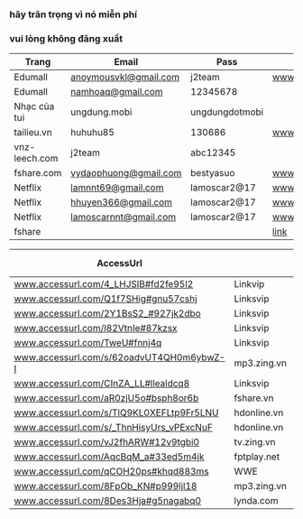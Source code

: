 ### hãy trân trọng vì nó miễn phí
### vui lòng không đăng xuất

Trang         | Email                 | Pass            | nguồn |
--------------|-----------------------|-----------------|-------|
Edumall       | anoymousvkl@gmail.com | j2team          | www.fb.com/429143117417814
Edumall       | namhoaq@gmail.com     | 12345678        |
Nhạc của tui  | ungdung.mobi          | ungdungdotmobi  |
tailieu.vn    | huhuhu85              | 130686          | www.fb.com/454106888254770
vnz-leech.com | j2team				        | abc12345
fshare.com	  |	vydaophuong@gmail.com |	bestyasuo		    |  www.fb.com/477284892603636
Netflix       | lamnnt69@gmail.com    | lamoscar2@17    |  www.fb.com/494840817514710
Netflix       | hhuyen366@gmail.com   | lamoscar2@17    |  www.fb.com/494840817514710
Netflix       | lamoscarnnt@gmail.com | lamoscar2@17    |  www.fb.com/494840817514710
fshare        |                       |                 | [link](www.docs.google.com/document/d/15M00KhjFQfQvIpG5UFtOSm5RxOK28ce9LosOpHiH0Yw/edit)

|AccessUrl|   | Tài khoản | Nguồn |
|---------|---|---|---|
www.accessurl.com/4_LHJSlB#fd2fe95l2      | Linkvip           | |
www.accessurl.com/Q1f7SHig#gnu57cshj      | Linksvip          |
www.accessurl.com/2Y1BsS2_#927jk2dbo      | Linksvip          |
www.accessurl.com/I82VtnIe#87kzsx         | Linksvip          | 
www.accessurl.com/TweU#fnnj4q             | Linksvip          | 
www.accessurl.com/s/62oadvUT4QH0m6ybwZ-I  | mp3.zing.vn       | | [Nguồn](www.fb.com/493301944335264)
www.accessurl.com/CInZA_LL#llealdcq8      | Linksvip          | | [nguồn](www.fb.com/461036374228488) | iloveyou_0071412@yahoo.com 
www.accessurl.com/aR0zjU5o#bsph8or6b      | fshare.vn         | | [nguồn](www.fb.com/479077769091015) | tewisken@gmail.com         
www.accessurl.com/s/TlQ9KL0XEFLtp9Fr5LNU  | hdonline.vn       | | [nguồn](www.fb.com/490081231324002)
www.accessurl.com/s/_ThnHisyUrs_vPExcNuF  | hdonline.vn       | | [nguồn](www.fb.com/492743724391086)
www.accessurl.com/vJ2fhARW#12v9tgbi0      | tv.zing.vn        | | [nguồn](www.fb.com/471268223205303)
www.accessurl.com/AqcBqM_a#33ed5m4jk      | fptplay.net       | | [nguồn](www.:fb.com/471269626538496)
www.accessurl.com/qCOH20ps#khqd883ms      | WWE               |
www.accessurl.com/8FpOb_KN#p999ljl18      | mp3.zing.vn       | | [nguồn](www.fb.com/471663566499102)
www.accessurl.com/8Des3Hja#g5nagabq0      | lynda.com		    | | | [nguồn](www.fb.com/478643662467759)
